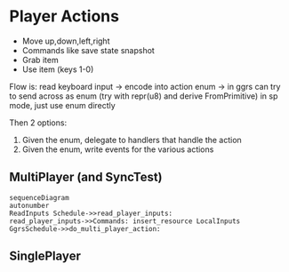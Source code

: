 # Player Actions

- Move up,down,left,right
- Commands like save state snapshot
- Grab item
- Use item (keys 1-0)

Flow is: read keyboard input -> encode into action enum ->
in ggrs can try to send across as enum (try with repr(u8) and derive FromPrimitive)
in sp mode, just use enum directly

Then 2 options:

1. Given the enum, delegate to handlers that handle the action
2. Given the enum, write events for the various actions

## MultiPlayer (and SyncTest)

```mermaid
sequenceDiagram
autonumber
ReadInputs Schedule->>read_player_inputs:
read_player_inputs->>Commands: insert_resource LocalInputs
GgrsSchedule->>do_multi_player_action:
```

## SinglePlayer
